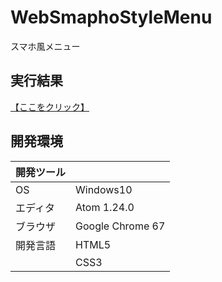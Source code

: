 # WebSmaphoStyleMenu
スマホ風メニュー

## 実行結果
[【ここをクリック】](https://xekid78.github.io/WebSmaphoStyleMenu/)

## 開発環境
| 開発ツール |  |
|:-|:-|
| OS | Windows10 |
| エディタ | Atom 1.24.0 |
| ブラウザ | Google Chrome 67 |
| 開発言語 | HTML5 |
| | CSS3 |
